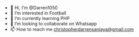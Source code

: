 - 👋 Hi, I’m @Darren1050
- 👀 I’m interested in Football
- 🌱 I’m currently learning PHP
- 💞️ I’m looking to collaborate on Whatsapp
- 📫 How to reach me christopherdarrensanjaya@gmail.com

<!---
Darren1050/Darren1050 is a ✨ special ✨ repository because its `README.md` (this file) appears on your GitHub profile.
You can click the Preview link to take a look at your changes.
--->
